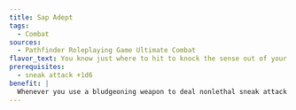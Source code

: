 ```yaml
---
title: Sap Adept
tags:
  - Combat
sources:
  - Pathfinder Roleplaying Game Ultimate Combat
flavor_text: You know just where to hit to knock the sense out of your foe.
prerequisites:
  - sneak attack +1d6
benefit: |
  Whenever you use a bludgeoning weapon to deal nonlethal sneak attack damage, you gain a bonus on your damage roll equal to the number of sneak attack damage dice you rolled.
---
```


